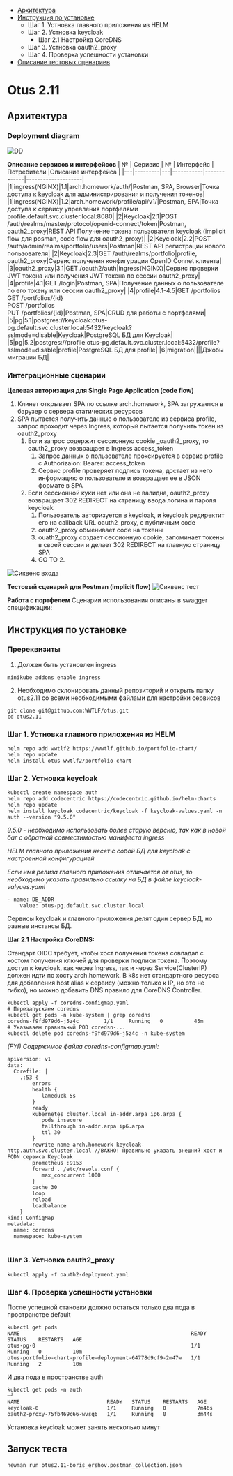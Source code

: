 * [Архитектура](#Архитектура)
* [Инструкция по установке](#Инструкция-по-установке)
    + Шаг 1. Устновка главного приложения из HELM
    + Шаг 2. Устновка keycloak
        + Шаг 2.1 Настройка CoreDNS
    + Шаг 3. Устновка oauth2_proxy
    + Шаг 4. Проверка успешности установки
* [Описание тестовых сценариев](#Описание-тестовых-сценариев)

# Otus 2.11 

## Архитектура

### Deployment diagram ###
![DD](images/portfolio.png)


**Описание сервисов и интерфейсов**
| № | Серивис | № | Интерфейс | Потребители |Описание интерфейса |
|---|---------|---|-----------|-------------|--------------------|
|1|ingress(NGINX)|1.1|arch.homework/auth/|Postman, SPA, Browser|Точка доступа к keycloak для администрирования и получения токенов|
|1|ingress(NGINX)|1.2|arch.homework/profile/api/v1/|Postman, SPA|Точка доступа к сервису упревления портфелями profile.default.svc.cluster.local:8080|
|2|Keycloak|2.1|POST /auth/realms/master/protocol/openid-connect/token|Postman, oauth2_proxy|REST API Получение токена пользователя keycloak (implicit flow для posman, code flow  для oauth2_proxy)|
|2|Keycloak|2.2|POST /auth/admin/realms/portfolio/users|Postman|REST API регистрации нового пользователя|
|2|Keycloak|2.3|GET /auth/realms/portfolio|profile, oauth2_proxy|Сервис получения конфигурации  OpenID Connet клиента|
|3|oauth2_proxy|3.1|GET /oauth2/auth|ingress(NGINX)|Сервис проверки  JWT  токена или получения JWT токена по сессии oauth2_proxy|
|4|profile|4.1|GET /login|Postman, SPA|Получение данных о пользователе по его токену или сессии oauth2_proxy|
|4|profile|4.1-4.5|GET /portfolios<br/>GET /portfolios/{id}<br/>POST /portfolios<br/>PUT /portfolios/{id}|Postman, SPA|CRUD для работы с портфелями|
|5|pg|5.1|postgres://keycloak:otus-pg.default.svc.cluster.local:5432/keycloak?sslmode=disable|Keycloak|PostgreSQL БД для Keycloak|
|5|pg|5.2|postgres://profile:otus-pg.default.svc.cluster.local:5432/profile?sslmode=disable|profile|PostgreSQL БД для profile|
|6|migration||||Джобы миграции БД|

### Интеграционные сценарии ###

**Целевая авторизация для Single Page Application (code flow)**


1. Клинет открывает SPA по ссылке arch.homework, SPA загружается в барузер с сервера статических ресурсов
2. SPA пытается получить данные о пользователе из сервиса profile, запрос проходит через Ingress, который пытается получить токен из oauth2_proxy
    1. Если запрос содержит сессионную cookie _oauth2_proxy, то oauth2_proxy возвращает в Ingress access_token
        1. Запрос данных о пользователе проксируется в сервис profile c Authorizaion: Bearer: access_token
        2. Сервис profile проверяет подпись токена, достает из него информацию о пользователе и возвращает ее в JSON формате в SPA
    2. Если сессионной куки нет или она не валидна, oauth2_proxy возвращает 302 REDIRECT на страницу ввода логина и пароля keycloak
        1. Пользователь авторизуется в keycloak, и keycloak редиректит его на callback URL oauth2_proxy, с публичным code
        2. oauth2_proxy обменивает code на токены
        3. ouath2_proxy создает сессионную cookie, запоминает токены в своей сессии и делает 302 REDIRECT на главную страницу SPA
        4. GO TO 2.
 

![Сиквенс входа](out/uml/auth_goal/auth_goal.png)

**Тестовый сценарий для Postman (implicit flow)**
![Сиквенс тест](out/uml/auth_test/auth_test.png)


**Работа с портфелем**
Сценарии использования описаны в swagger спецификации: 

## Инструкция по установке

### Пререквизиты

1. Должен быть установлен ingress

```
minikube addons enable ingress
```

2. Необходимо склонировать данный репозиторий и открыть папку otus2.11 со всеми необходимыми файлами для настройки сервисов

```
git clone git@github.com:WWTLF/otus.git
cd otus2.11
```

### Шаг 1. Устновка главного приложения из HELM

```
helm repo add wwtlf2 https://wwtlf.github.io/portfolio-chart/
helm repo update
helm install otus wwtlf2/portfolio-chart
```

### Шаг 2. Устновка keycloak

```
kubectl create namespace auth
helm repo add codecentric https://codecentric.github.io/helm-charts
helm repo update
helm install keycloak codecentric/keycloak -f keycloak-values.yaml -n auth --version "9.5.0"
```
*9.5.0 - необходимо использовать более старую версию, так как в новой баг с обратной совместимостью манифеста ingress*

*HELM главного приложения несет с собой БД для keycloak с настроенной конфигурацией*

*Если имя релиза главного приложения отличается от otus, то необходимо указать правильно ссылку на БД в файле keycloak-valyues.yaml*
```
- name: DB_ADDR
    value: otus-pg.default.svc.cluster.local
```
Сервисы keycloak и главного приложения делят один сервер БД, но разные инстансы БД. 


**Шаг 2.1 Настройка CoreDNS:**

Стандарт OIDC требует, чтобы хост получения токена совпадал с хостом получения ключей для проверки подписи токена. Поэтому доступ к keycloak, как через Ingress, так и через Service(ClusterIP) должен идти по хосту arch.homework. В k8s нет стандартного ресурса для добавления host alias к сервису (можно только к IP, но это не гибко), но можно добавить DNS правило для CoreDNS Controller. 

```
kubectl apply -f coredns-configmap.yaml
# Перезапускаем coredns
kubectl get pods -n kube-system | grep coredns
coredns-f9fd979d6-j5z4c        1/1     Running   0          45m
# Указываем правильный POD coredsn-...
kubectl delete pod coredns-f9fd979d6-j5z4c -n kube-system
```

*(FYI) Содержимое файла coredns-configmap.yaml:*
```
apiVersion: v1
data:
  Corefile: |
    .:53 {
        errors
        health {
           lameduck 5s
        }
        ready
        kubernetes cluster.local in-addr.arpa ip6.arpa {
           pods insecure
           fallthrough in-addr.arpa ip6.arpa
           ttl 30
        }
        rewrite name arch.homework keycloak-http.auth.svc.cluster.local //ВАЖНО! Правильно указать внешний хост и FQDN сервиса Keycloak
        prometheus :9153
        forward . /etc/resolv.conf {
           max_concurrent 1000
        }
        cache 30
        loop
        reload
        loadbalance
    }
kind: ConfigMap
metadata:
  name: coredns
  namespace: kube-system
  
```

### Шаг 3. Устновка oauth2_proxy

```
kubectl apply -f oauth2-deployment.yaml
```

### Шаг 4. Проверка успешности установки
После успешной становки должно остаться только два пода в пространстве default
```
kubectl get pods
NAME                                                       READY   STATUS    RESTARTS   AGE
otus-pg-0                                                  1/1     Running   0          10m
otus-portfolio-chart-profile-deployment-64778d9cf9-2m47w   1/1     Running   2          10m
```

И два пода в пространстве auth

```
kubectl get pods -n auth                                                                                                              ─╯
NAME                            READY   STATUS    RESTARTS   AGE
keycloak-0                      1/1     Running   0          7m46s
oauth2-proxy-75fb469c66-wvsq6   1/1     Running   0          3m44s
```
Установка keycloak может занять несколько минут

## Запуск теста
```
newman run otus2.11-boris_ershov.postman_collection.json
```
